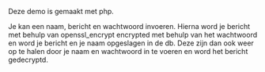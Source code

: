 Deze demo is gemaakt met php.

Je kan een naam, bericht en wachtwoord invoeren.
Hierna word je bericht met behulp van openssl_encrypt encrypted met behulp van het wachtwoord en word je bericht en je naam opgeslagen in de db.
Deze zijn dan ook weer op te halen door je naam en wachtwoord in te voeren en word het bericht gedecryptd.

